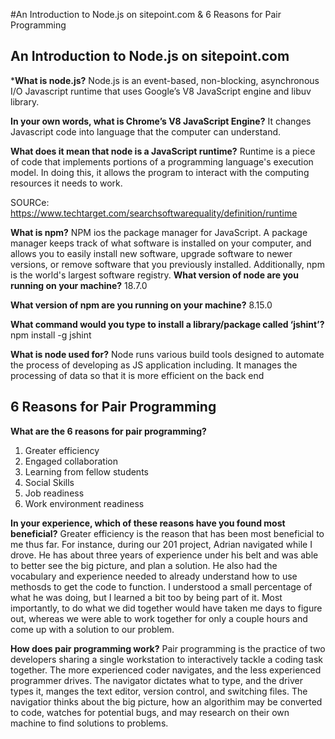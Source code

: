 #An Introduction to Node.js on sitepoint.com & 6 Reasons for Pair Programming

## An Introduction to Node.js on sitepoint.com

***What is node.js?**
Node.js is an event-based, non-blocking, asynchronous I/O Javascript runtime that uses Google’s V8 JavaScript engine and libuv library.

**In your own words, what is Chrome’s V8 JavaScript Engine?**
It changes Javascript code into language that the computer can understand.

**What does it mean that node is a JavaScript runtime?**
Runtime is a piece of code that implements portions of a programming language's execution model. In doing this, it allows the program to interact with the computing resources it needs to work. 

SOURCe: https://www.techtarget.com/searchsoftwarequality/definition/runtime

**What is npm?**
NPM ios the package manager for JavaScript. A package manager keeps track of what software is installed on your computer, and allows you to easily install new software, upgrade software to newer versions, or remove software that you previously installed. Additionally, npm is the world's largest software registry.
**What version of node are you running on your machine?**
18.7.0

**What version of npm are you running on your machine?**
8.15.0

**What command would you type to install a library/package called ‘jshint’?**
npm install -g jshint

**What is node used for?**
Node runs various build tools designed to automate the process of developing as JS application including. It manages the processing of data so that it is more efficient on the back end

## 6 Reasons for Pair Programming

**What are the 6 reasons for pair programming?**

1. Greater efficiency
2. Engaged collaboration
3. Learning from fellow students
4. Social Skills
5. Job readiness
6. Work environment readiness

**In your experience, which of these reasons have you found most beneficial?**
Greater efficiency is the reason that has been most beneficial to me thus far. For instance, during our 201 project, Adrian navigated while I drove. He has about three years of experience under his belt and was able to better see the big picture, and plan a solution. He also had the vocabulary and experience needed to already understand how to use methosds to get the code to function. I understood a small percentage of what he was doing, but I learned a bit too by being part of it. Most importantly, to do what we did together would have taken me days to figure out, whereas we were able to work together for only a couple hours and come up with a solution to our problem. 

**How does pair programming work?**
Pair programming is the practice of two developers sharing a single workstation to interactively tackle a coding task together. The more experienced coder navigates, and the less experienced programmer drives. The navigator dictates what to type, and the driver types it, manges the text editor, version control, and switching files. The navigatior thinks about the big picture, how an algorithim may be converted to code, watches for potential bugs, and may research on their own machine to find solutions to problems. 